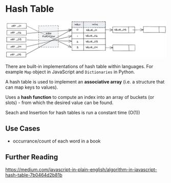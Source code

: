 # Hash Table


![hash table diagram](img/hash-table.png)


There are built-in implementations of hash table within languages. For example `Map` object in JavaScript and `Dictionaries` in Python. 

A hash table is used to implement an **associative array** (i.e. a structure that can map keys to values). 

Uses a **hash function** to compute an index into an array of buckets (or slots) - from which the desired value can be found. 

Seach and Insertion for hash tables is run a constant time (O(1))

## Use Cases

 - occurrance/count of each word in a book

## Further Reading 

https://medium.com/javascript-in-plain-english/algorithm-in-javascript-hash-table-7b0464d2b81b
